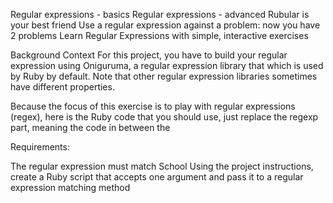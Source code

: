 Regular expressions - basics
Regular expressions - advanced
Rubular is your best friend
Use a regular expression against a problem: now you have 2 problems
Learn Regular Expressions with simple, interactive exercises

Background Context
For this project, you have to build your regular expression using Oniguruma, a regular expression library that which is used by Ruby by default. Note that other regular expression libraries sometimes have different properties.

Because the focus of this exercise is to play with regular expressions (regex), here is the Ruby code that you should use, just replace the regexp part, meaning the code in between the

Requirements:

The regular expression must match School
Using the project instructions, create a Ruby script that accepts one argument and pass it to a regular expression matching method
